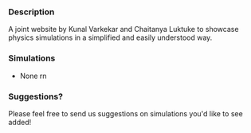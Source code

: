 ### Description

A joint website by Kunal Varkekar and Chaitanya Luktuke to showcase physics simulations in a simplified and easily understood way. 


### Simulations

- None rn

### Suggestions?

Please feel free to send us suggestions on simulations you'd like to see added!